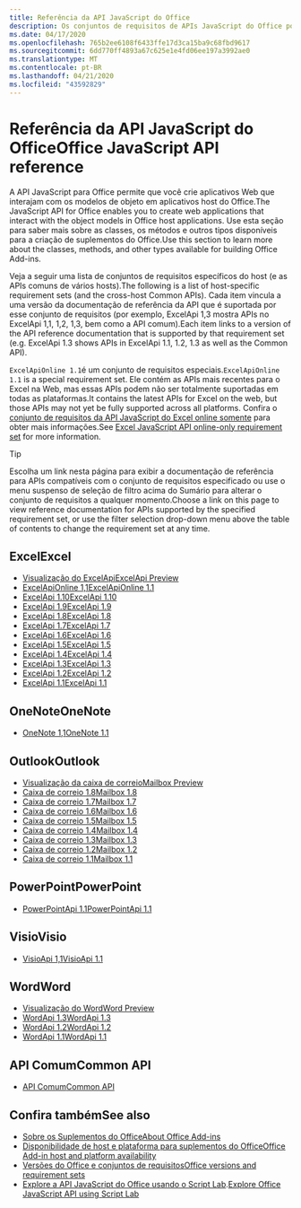 ```yaml
---
title: Referência da API JavaScript do Office
description: Os conjuntos de requisitos de APIs JavaScript do Office por host.
ms.date: 04/17/2020
ms.openlocfilehash: 765b2ee6108f6433ffe17d3ca15ba9c68fbd9617
ms.sourcegitcommit: 6dd770ff4893a67c625e1e4fd06ee197a3992ae0
ms.translationtype: MT
ms.contentlocale: pt-BR
ms.lasthandoff: 04/21/2020
ms.locfileid: "43592829"
---
```

# <a name="office-javascript-api-reference"></a><span data-ttu-id="e14bc-103">Referência da API JavaScript do Office</span><span class="sxs-lookup"><span data-stu-id="e14bc-103">Office JavaScript API reference</span></span>

<span data-ttu-id="e14bc-104">A API JavaScript para Office permite que você crie aplicativos Web que interajam com os modelos de objeto em aplicativos host do Office.</span><span class="sxs-lookup"><span data-stu-id="e14bc-104">The JavaScript API for Office enables you to create web applications that interact with the object models in Office host applications.</span></span> <span data-ttu-id="e14bc-105">Use esta seção para saber mais sobre as classes, os métodos e outros tipos disponíveis para a criação de suplementos do Office.</span><span class="sxs-lookup"><span data-stu-id="e14bc-105">Use this section to learn more about the classes, methods, and other types available for building Office Add-ins.</span></span>

<span data-ttu-id="e14bc-106">Veja a seguir uma lista de conjuntos de requisitos específicos do host (e as APIs comuns de vários hosts).</span><span class="sxs-lookup"><span data-stu-id="e14bc-106">The following is a list of host-specific requirement sets (and the cross-host Common APIs).</span></span> <span data-ttu-id="e14bc-107">Cada item vincula a uma versão da documentação de referência da API que é suportada por esse conjunto de requisitos (por exemplo, ExcelApi 1,3 mostra APIs no ExcelApi 1,1, 1,2, 1,3, bem como a API comum).</span><span class="sxs-lookup"><span data-stu-id="e14bc-107">Each item links to a version of the API reference documentation that is supported by that requirement set (e.g. ExcelApi 1.3 shows APIs in ExcelApi 1.1, 1.2, 1.3 as well as the Common API).</span></span>

<span data-ttu-id="e14bc-108">`ExcelApiOnline 1.1`é um conjunto de requisitos especiais.</span><span class="sxs-lookup"><span data-stu-id="e14bc-108">`ExcelApiOnline 1.1` is a special requirement set.</span></span> <span data-ttu-id="e14bc-109">Ele contém as APIs mais recentes para o Excel na Web, mas essas APIs podem não ser totalmente suportadas em todas as plataformas.</span><span class="sxs-lookup"><span data-stu-id="e14bc-109">It contains the latest APIs for Excel on the web, but those APIs may not yet be fully supported across all platforms.</span></span> <span data-ttu-id="e14bc-110">Confira o [conjunto de requisitos da API JavaScript do Excel online somente](/office/dev/add-ins/reference/requirement-sets/excel-api-online-requirement-set) para obter mais informações.</span><span class="sxs-lookup"><span data-stu-id="e14bc-110">See [Excel JavaScript API online-only requirement set](/office/dev/add-ins/reference/requirement-sets/excel-api-online-requirement-set) for more information.</span></span>

> [!TIP]
> <span data-ttu-id="e14bc-111">Escolha um link nesta página para exibir a documentação de referência para APIs compatíveis com o conjunto de requisitos especificado ou use o menu suspenso de seleção de filtro acima do Sumário para alterar o conjunto de requisitos a qualquer momento.</span><span class="sxs-lookup"><span data-stu-id="e14bc-111">Choose a link on this page to view reference documentation for APIs supported by the specified requirement set, or use the filter selection drop-down menu above the table of contents to change the requirement set at any time.</span></span>

## <a name="excel"></a><span data-ttu-id="e14bc-112">Excel</span><span class="sxs-lookup"><span data-stu-id="e14bc-112">Excel</span></span>

- [<span data-ttu-id="e14bc-113">Visualização do ExcelApi</span><span class="sxs-lookup"><span data-stu-id="e14bc-113">ExcelApi Preview</span></span>](/javascript/api/excel?view=excel-js-preview)
- [<span data-ttu-id="e14bc-114">ExcelApiOnline 1,1</span><span class="sxs-lookup"><span data-stu-id="e14bc-114">ExcelApiOnline 1.1</span></span>](/javascript/api/excel?view=excel-js-online)
- [<span data-ttu-id="e14bc-115">ExcelApi 1.10</span><span class="sxs-lookup"><span data-stu-id="e14bc-115">ExcelApi 1.10</span></span>](/javascript/api/excel?view=excel-js-1.10)
- [<span data-ttu-id="e14bc-116">ExcelApi 1.9</span><span class="sxs-lookup"><span data-stu-id="e14bc-116">ExcelApi 1.9</span></span>](/javascript/api/excel?view=excel-js-1.9)
- [<span data-ttu-id="e14bc-117">ExcelApi 1.8</span><span class="sxs-lookup"><span data-stu-id="e14bc-117">ExcelApi 1.8</span></span>](/javascript/api/excel?view=excel-js-1.8)
- [<span data-ttu-id="e14bc-118">ExcelApi 1.7</span><span class="sxs-lookup"><span data-stu-id="e14bc-118">ExcelApi 1.7</span></span>](/javascript/api/excel?view=excel-js-1.7)
- [<span data-ttu-id="e14bc-119">ExcelApi 1.6</span><span class="sxs-lookup"><span data-stu-id="e14bc-119">ExcelApi 1.6</span></span>](/javascript/api/excel?view=excel-js-1.6)
- [<span data-ttu-id="e14bc-120">ExcelApi 1.5</span><span class="sxs-lookup"><span data-stu-id="e14bc-120">ExcelApi 1.5</span></span>](/javascript/api/excel?view=excel-js-1.5)
- [<span data-ttu-id="e14bc-121">ExcelApi 1.4</span><span class="sxs-lookup"><span data-stu-id="e14bc-121">ExcelApi 1.4</span></span>](/javascript/api/excel?view=excel-js-1.4)
- [<span data-ttu-id="e14bc-122">ExcelApi 1.3</span><span class="sxs-lookup"><span data-stu-id="e14bc-122">ExcelApi 1.3</span></span>](/javascript/api/excel?view=excel-js-1.3)
- [<span data-ttu-id="e14bc-123">ExcelApi 1.2</span><span class="sxs-lookup"><span data-stu-id="e14bc-123">ExcelApi 1.2</span></span>](/javascript/api/excel?view=excel-js-1.2)
- [<span data-ttu-id="e14bc-124">ExcelApi 1.1</span><span class="sxs-lookup"><span data-stu-id="e14bc-124">ExcelApi 1.1</span></span>](/javascript/api/excel?view=excel-js-1.1)

## <a name="onenote"></a><span data-ttu-id="e14bc-125">OneNote</span><span class="sxs-lookup"><span data-stu-id="e14bc-125">OneNote</span></span>

- [<span data-ttu-id="e14bc-126">OneNote 1,1</span><span class="sxs-lookup"><span data-stu-id="e14bc-126">OneNote 1.1</span></span>](/javascript/api/onenote?view=onenote-js-1.1)

## <a name="outlook"></a><span data-ttu-id="e14bc-127">Outlook</span><span class="sxs-lookup"><span data-stu-id="e14bc-127">Outlook</span></span>

- [<span data-ttu-id="e14bc-128">Visualização da caixa de correio</span><span class="sxs-lookup"><span data-stu-id="e14bc-128">Mailbox Preview</span></span>](/javascript/api/outlook?view=outlook-js-preview)
- [<span data-ttu-id="e14bc-129">Caixa de correio 1.8</span><span class="sxs-lookup"><span data-stu-id="e14bc-129">Mailbox 1.8</span></span>](/javascript/api/outlook?view=outlook-js-1.8)
- [<span data-ttu-id="e14bc-130">Caixa de correio 1.7</span><span class="sxs-lookup"><span data-stu-id="e14bc-130">Mailbox 1.7</span></span>](/javascript/api/outlook?view=outlook-js-1.7)
- [<span data-ttu-id="e14bc-131">Caixa de correio 1.6</span><span class="sxs-lookup"><span data-stu-id="e14bc-131">Mailbox 1.6</span></span>](/javascript/api/outlook?view=outlook-js-1.6)
- [<span data-ttu-id="e14bc-132"> Caixa de correio 1.5</span><span class="sxs-lookup"><span data-stu-id="e14bc-132">Mailbox 1.5</span></span>](/javascript/api/outlook?view=outlook-js-1.5)
- [<span data-ttu-id="e14bc-133"> Caixa de correio 1.4</span><span class="sxs-lookup"><span data-stu-id="e14bc-133">Mailbox 1.4</span></span>](/javascript/api/outlook?view=outlook-js-1.4)
- [<span data-ttu-id="e14bc-134"> Caixa de correio 1.3</span><span class="sxs-lookup"><span data-stu-id="e14bc-134">Mailbox 1.3</span></span>](/javascript/api/outlook?view=outlook-js-1.3)
- [<span data-ttu-id="e14bc-135">Caixa de correio 1.2</span><span class="sxs-lookup"><span data-stu-id="e14bc-135">Mailbox 1.2</span></span>](/javascript/api/outlook?view=outlook-js-1.2)
- [<span data-ttu-id="e14bc-136"> Caixa de correio 1.1</span><span class="sxs-lookup"><span data-stu-id="e14bc-136">Mailbox 1.1</span></span>](/javascript/api/outlook?view=outlook-js-1.1)

## <a name="powerpoint"></a><span data-ttu-id="e14bc-137">PowerPoint</span><span class="sxs-lookup"><span data-stu-id="e14bc-137">PowerPoint</span></span>

- [<span data-ttu-id="e14bc-138">PowerPointApi 1.1</span><span class="sxs-lookup"><span data-stu-id="e14bc-138">PowerPointApi 1.1</span></span>](/javascript/api/powerpoint?view=powerpoint-js-1.1)

## <a name="visio"></a><span data-ttu-id="e14bc-139">Visio</span><span class="sxs-lookup"><span data-stu-id="e14bc-139">Visio</span></span>

- [<span data-ttu-id="e14bc-140">VisioApi 1,1</span><span class="sxs-lookup"><span data-stu-id="e14bc-140">VisioApi 1.1</span></span>](/javascript/api/visio?view=visio-js-1.1)

## <a name="word"></a><span data-ttu-id="e14bc-141">Word</span><span class="sxs-lookup"><span data-stu-id="e14bc-141">Word</span></span>

- [<span data-ttu-id="e14bc-142">Visualização do Word</span><span class="sxs-lookup"><span data-stu-id="e14bc-142">Word Preview</span></span>](/javascript/api/word?view=word-js-preview)
- [<span data-ttu-id="e14bc-143">WordApi 1.3</span><span class="sxs-lookup"><span data-stu-id="e14bc-143">WordApi 1.3</span></span>](/javascript/api/word?view=word-js-1.3)
- [<span data-ttu-id="e14bc-144">WordApi 1.2</span><span class="sxs-lookup"><span data-stu-id="e14bc-144">WordApi 1.2</span></span>](/javascript/api/word?view=word-js-1.2)
- [<span data-ttu-id="e14bc-145">WordApi 1.1</span><span class="sxs-lookup"><span data-stu-id="e14bc-145">WordApi 1.1</span></span>](/javascript/api/word?view=word-js-1.1)

## <a name="common-api"></a><span data-ttu-id="e14bc-146">API Comum</span><span class="sxs-lookup"><span data-stu-id="e14bc-146">Common API</span></span>

- [<span data-ttu-id="e14bc-147">API Comum</span><span class="sxs-lookup"><span data-stu-id="e14bc-147">Common API</span></span>](/javascript/api/office?view=common-js)

## <a name="see-also"></a><span data-ttu-id="e14bc-148">Confira também</span><span class="sxs-lookup"><span data-stu-id="e14bc-148">See also</span></span>

- [<span data-ttu-id="e14bc-149">Sobre os Suplementos do Office</span><span class="sxs-lookup"><span data-stu-id="e14bc-149">About Office Add-ins</span></span>](/office/dev/add-ins/overview)
- [<span data-ttu-id="e14bc-150">Disponibilidade de host e plataforma para suplementos do Office</span><span class="sxs-lookup"><span data-stu-id="e14bc-150">Office Add-in host and platform availability</span></span>](/office/dev/add-ins/overview/office-add-in-availability)
- [<span data-ttu-id="e14bc-151">Versões do Office e conjuntos de requisitos</span><span class="sxs-lookup"><span data-stu-id="e14bc-151">Office versions and requirement sets</span></span>](/office/dev/add-ins/develop/office-versions-and-requirement-sets)
- <span data-ttu-id="e14bc-152">[Explore a API JavaScript do Office usando o Script Lab](/office/dev/add-ins/overview/explore-with-script-lab).</span><span class="sxs-lookup"><span data-stu-id="e14bc-152">[Explore Office JavaScript API using Script Lab](/office/dev/add-ins/overview/explore-with-script-lab)</span></span>
